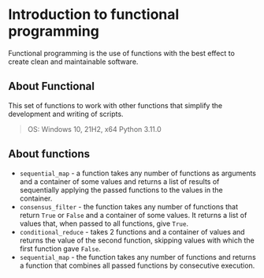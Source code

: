 # Introduction to functional programming

Functional programming is the use of functions with the best effect to create clean and maintainable software.


## About Functional

This set of functions to work with other functions that simplify the development and writing of scripts.

>OS: Windows 10, 21H2, x64
>Python 3.11.0

## About functions

+ `sequential_map` - a function takes any number of functions as arguments and a container of some values and returns a list of results of sequentially applying the passed functions to the values in the container.
+ `consensus_filter` - the function takes any number of functions that return `True` or `False` and a container of some values. It returns a list of values that, when passed to all functions, give `True`.
+ `conditional_reduce` - takes 2 functions and a container of values and returns the value of the second function, skipping values with which the first function gave `False`.
+ `sequential_map` - the function takes any number of functions and returns a function that combines all passed functions by consecutive execution. 
